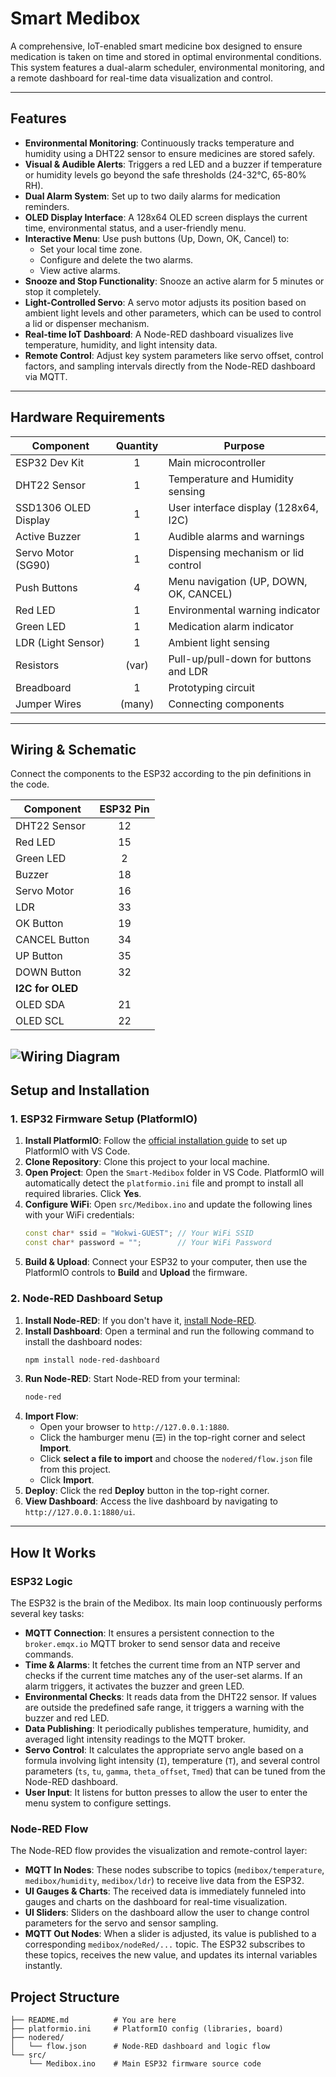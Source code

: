 # Smart Medibox

A comprehensive, IoT-enabled smart medicine box designed to ensure medication is taken on time and stored in optimal environmental conditions. This system features a dual-alarm scheduler, environmental monitoring, and a remote dashboard for real-time data visualization and control.

---

## Features

-   **Environmental Monitoring**: Continuously tracks temperature and humidity using a DHT22 sensor to ensure medicines are stored safely.
-   **Visual & Audible Alerts**: Triggers a red LED and a buzzer if temperature or humidity levels go beyond the safe thresholds (24-32°C, 65-80% RH).
-   **Dual Alarm System**: Set up to two daily alarms for medication reminders.
-   **OLED Display Interface**: A 128x64 OLED screen displays the current time, environmental status, and a user-friendly menu.
-   **Interactive Menu**: Use push buttons (Up, Down, OK, Cancel) to:
    -   Set your local time zone.
    -   Configure and delete the two alarms.
    -   View active alarms.
-   **Snooze and Stop Functionality**: Snooze an active alarm for 5 minutes or stop it completely.
-   **Light-Controlled Servo**: A servo motor adjusts its position based on ambient light levels and other parameters, which can be used to control a lid or dispenser mechanism.
-   **Real-time IoT Dashboard**: A Node-RED dashboard visualizes live temperature, humidity, and light intensity data.
-   **Remote Control**: Adjust key system parameters like servo offset, control factors, and sampling intervals directly from the Node-RED dashboard via MQTT.

---

## Hardware Requirements

| Component           | Quantity | Purpose                                        |
| ------------------- | :------: | ---------------------------------------------- |
| ESP32 Dev Kit       |    1     | Main microcontroller                           |
| DHT22 Sensor        |    1     | Temperature and Humidity sensing               |
| SSD1306 OLED Display|    1     | User interface display (128x64, I2C)           |
| Active Buzzer       |    1     | Audible alarms and warnings                    |
| Servo Motor (SG90)  |    1     | Dispensing mechanism or lid control            |
| Push Buttons        |    4     | Menu navigation (UP, DOWN, OK, CANCEL)         |
| Red LED             |    1     | Environmental warning indicator                |
| Green LED           |    1     | Medication alarm indicator                     |
| LDR (Light Sensor)  |    1     | Ambient light sensing                          |
| Resistors           |  (var)   | Pull-up/pull-down for buttons and LDR          |
| Breadboard          |    1     | Prototyping circuit                            |
| Jumper Wires        |  (many)  | Connecting components                          |

---

## Wiring & Schematic

Connect the components to the ESP32 according to the pin definitions in the code.

| Component      | ESP32 Pin |
| -------------- | :-------: |
| DHT22 Sensor   |    12     |
| Red LED        |    15     |
| Green LED      |     2     |
| Buzzer         |    18     |
| Servo Motor    |    16     |
| LDR            |    33     |
| OK Button      |    19     |
| CANCEL Button  |    34     |
| UP Button      |    35     |
| DOWN Button    |    32     |
| **I2C for OLED** |           |
| OLED SDA       |    21     |
| OLED SCL       |    22     |

![Wiring Diagram](img/wiring.jpg)
---

## Setup and Installation

### 1. ESP32 Firmware Setup (PlatformIO)

1.  **Install PlatformIO**: Follow the [official installation guide](https://platformio.org/install) to set up PlatformIO with VS Code.
2.  **Clone Repository**: Clone this project to your local machine.
3.  **Open Project**: Open the `Smart-Medibox` folder in VS Code. PlatformIO will automatically detect the `platformio.ini` file and prompt to install all required libraries. Click **Yes**.
4.  **Configure WiFi**: Open `src/Medibox.ino` and update the following lines with your WiFi credentials:
    ```cpp
    const char* ssid = "Wokwi-GUEST"; // Your WiFi SSID
    const char* password = "";        // Your WiFi Password
    ```
5.  **Build & Upload**: Connect your ESP32 to your computer, then use the PlatformIO controls to **Build** and **Upload** the firmware.

### 2. Node-RED Dashboard Setup

1.  **Install Node-RED**: If you don't have it, [install Node-RED](https://nodered.org/docs/getting-started/local).
2.  **Install Dashboard**: Open a terminal and run the following command to install the dashboard nodes:
    ```bash
    npm install node-red-dashboard
    ```
3.  **Run Node-RED**: Start Node-RED from your terminal:
    ```bash
    node-red
    ```
4.  **Import Flow**:
    -   Open your browser to `http://127.0.0.1:1880`.
    -   Click the hamburger menu (☰) in the top-right corner and select **Import**.
    -   Click **select a file to import** and choose the `nodered/flow.json` file from this project.
    -   Click **Import**.
5.  **Deploy**: Click the red **Deploy** button in the top-right corner.
6.  **View Dashboard**: Access the live dashboard by navigating to `http://127.0.0.1:1880/ui`.

---

## How It Works

### ESP32 Logic

The ESP32 is the brain of the Medibox. Its main loop continuously performs several key tasks:
-   **MQTT Connection**: It ensures a persistent connection to the `broker.emqx.io` MQTT broker to send sensor data and receive commands.
-   **Time & Alarms**: It fetches the current time from an NTP server and checks if the current time matches any of the user-set alarms. If an alarm triggers, it activates the buzzer and green LED.
-   **Environmental Checks**: It reads data from the DHT22 sensor. If values are outside the predefined safe range, it triggers a warning with the buzzer and red LED.
-   **Data Publishing**: It periodically publishes temperature, humidity, and averaged light intensity readings to the MQTT broker.
-   **Servo Control**: It calculates the appropriate servo angle based on a formula involving light intensity (`I`), temperature (`T`), and several control parameters (`ts`, `tu`, `gamma`, `theta_offset`, `Tmed`) that can be tuned from the Node-RED dashboard.
-   **User Input**: It listens for button presses to allow the user to enter the menu system to configure settings.

### Node-RED Flow

The Node-RED flow provides the visualization and remote-control layer:
-   **MQTT In Nodes**: These nodes subscribe to topics (`medibox/temperature`, `medibox/humidity`, `medibox/ldr`) to receive live data from the ESP32.
-   **UI Gauges & Charts**: The received data is immediately funneled into gauges and charts on the dashboard for real-time visualization.
-   **UI Sliders**: Sliders on the dashboard allow the user to change control parameters for the servo and sensor sampling.
-   **MQTT Out Nodes**: When a slider is adjusted, its value is published to a corresponding `medibox/nodeRed/...` topic. The ESP32 subscribes to these topics, receives the new value, and updates its internal variables instantly.

## Project Structure

```Smart-Medibox/
├── README.md          # You are here
├── platformio.ini     # PlatformIO config (libraries, board)
├── nodered/
│   └── flow.json      # Node-RED dashboard and logic flow
└── src/
    └── Medibox.ino    # Main ESP32 firmware source code
```
